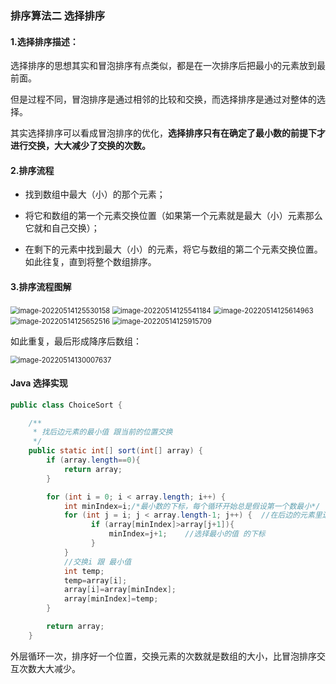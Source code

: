 ### 排序算法二   选择排序

#### 1.选择排序描述：

选择排序的思想其实和冒泡排序有点类似，都是在一次排序后把最小的元素放到最前面。

但是过程不同，冒泡排序是通过相邻的比较和交换，而选择排序是通过对整体的选择。

其实选择排序可以看成冒泡排序的优化，**选择排序只有在确定了最小数的前提下才进行交换，大大减少了交换的次数。**



#### 2.排序流程

* 找到数组中最大（小）的那个元素；

* 将它和数组的第一个元素交换位置（如果第一个元素就是最大（小）元素那么它就和自己交换）；

* 在剩下的元素中找到最大（小）的元素，将它与数组的第二个元素交换位置。如此往复，直到将整个数组排序。



#### 3.排序流程图解

<img src="https://gitee.com/weifeng_xixi/images/raw/master/img/image-20220514125530158.png" alt="image-20220514125530158" style="zoom:80%;" />

<img src="https://gitee.com/weifeng_xixi/images/raw/master/img/image-20220514125541184.png" alt="image-20220514125541184" style="zoom:80%;" />

<img src="https://gitee.com/weifeng_xixi/images/raw/master/img/image-20220514125614963.png" alt="image-20220514125614963" style="zoom:80%;" />

<img src="C:\Users\刘静盼\AppData\Roaming\Typora\typora-user-images\image-20220514125652516.png" alt="image-20220514125652516" style="zoom:80%;" />

<img src="https://gitee.com/weifeng_xixi/images/raw/master/img/image-20220514125915709.png" alt="image-20220514125915709" style="zoom:80%;" />

如此重复，最后形成降序后数组：

<img src="https://gitee.com/weifeng_xixi/images/raw/master/img/image-20220514130007637.png" alt="image-20220514130007637" style="zoom:80%;" />

#### Java 选择实现

```java
public class ChoiceSort {

    /**
     * 找后边元素的最小值 跟当前的位置交换  
     */
    public static int[] sort(int[] array) {
        if (array.length==0){
            return array;
        }

        for (int i = 0; i < array.length; i++) {
            int minIndex=i;/*最小数的下标，每个循环开始总是假设第一个数最小*/
            for (int j = i; j < array.length-1; j++) {  //在后边的元素里边找到最小值的下标
                  if (array[minIndex]>array[j+1]){
                      minIndex=j+1;    //选择最小的值 的下标
                  }
            }
            //交换i 跟 最小值   
            int temp;
            temp=array[i];
            array[i]=array[minIndex];
            array[minIndex]=temp;
        }

        return array;
    }
```

外层循环一次，排序好一个位置，交换元素的次数就是数组的大小，比冒泡排序交互次数大大减少。